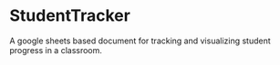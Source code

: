# StudentTracker
A google sheets based document for tracking and visualizing student progress in a classroom.
